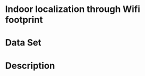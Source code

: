 Indoor localization through Wifi footprint
================

Data Set
========

Description
===========
